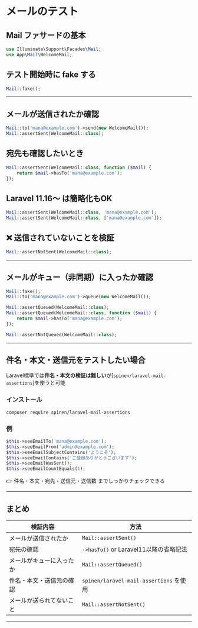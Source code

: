 # メールのテスト

## Mail ファサードの基本

```php
use Illuminate\Support\Facades\Mail;
use App\Mail\WelcomeMail;
```

## テスト開始時に fake する

```php
Mail::fake();
```

---

## メールが送信されたか確認

```php
Mail::to('mana@example.com')->send(new WelcomeMail());
Mail::assertSent(WelcomeMail::class);
```

## 宛先も確認したいとき

```php
Mail::assertSent(WelcomeMail::class, function ($mail) {
    return $mail->hasTo('mana@example.com');
});
```

## Laravel 11.16〜 は簡略化もOK

```php
Mail::assertSent(WelcomeMail::class, 'mana@example.com');
Mail::assertSent(WelcomeMail::class, ['mana@example.com']);
```

## ❌ 送信されていないことを検証

```php
Mail::assertNotSent(WelcomeMail::class);
```

---

## メールがキュー（非同期）に入ったか確認

```php
Mail::fake();
Mail::to('mana@example.com')->queue(new WelcomeMail());

Mail::assertQueued(WelcomeMail::class);
Mail::assertQueued(WelcomeMail::class, function ($mail) {
    return $mail->hasTo('mana@example.com');
});

Mail::assertNotQueued(WelcomeMail::class);
```

---

## 件名・本文・送信元をテストしたい場合

Laravel標準では**件名・本文の検証は難しい**が[`spinen/laravel-mail-assertions`]を使うと可能

### インストール

```bash
composer require spinen/laravel-mail-assertions
```

### 例

```php
$this->seeEmailTo('mana@example.com');
$this->seeEmailFrom('admin@example.com');
$this->seeEmailSubjectContains('ようこそ');
$this->seeEmailContains('ご登録ありがとうございます');
$this->seeEmailWasSent();
$this->seeEmailCountEquals(1);
```

👉 件名・本文・宛先・送信元・送信数 までしっかりチェックできる

---

## まとめ

| 検証内容                 | 方法                                    |
| ------------------------ | --------------------------------------- |
| メールが送信されたか     | `Mail::assertSent()`                    |
| 宛先の確認               | `->hasTo()` or Laravel11以降の省略記法  |
| メールがキューに入ったか | `Mail::assertQueued()`                  |
| 件名・本文・送信元の確認 | `spinen/laravel-mail-assertions` を使用 |
| メールが送られてないこと | `Mail::assertNotSent()`                 |

---
